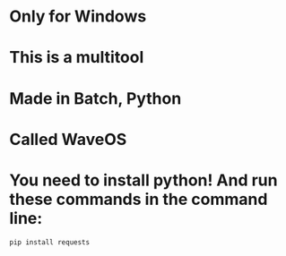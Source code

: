 # Only for Windows
# This is a multitool
# Made in Batch, Python
# Called WaveOS

# You need to install python! And run these commands in the command line:
    pip install requests